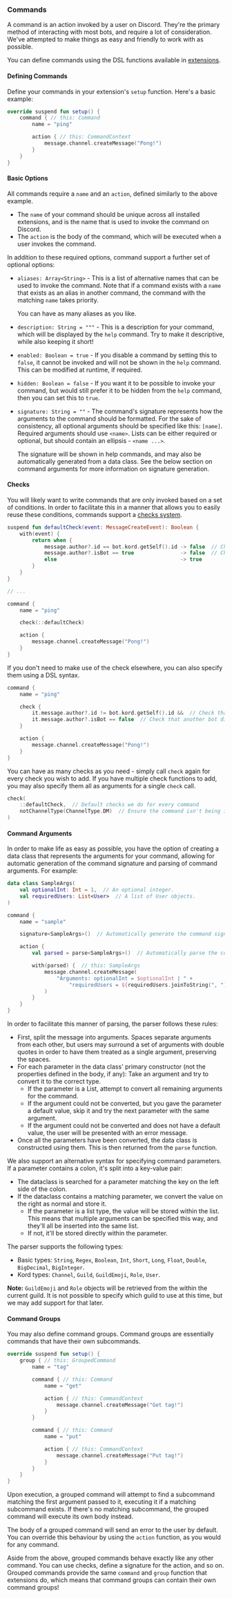 ### Commands

A command is an action invoked by a user on Discord. They're the primary method of interacting
with most bots, and require a lot of consideration. We've attempted to make things as easy
and friendly to work with as possible.

You can define commands using the DSL functions available in [extensions](./extension).

#### Defining Commands

Define your commands in your extension's `setup` function. Here's a basic example:

```kotlin
override suspend fun setup() {
    command { // this: Command
        name = "ping"

        action { // this: CommandContext
            message.channel.createMessage("Pong!")
        }
    }
}
```

#### Basic Options

All commands require a `name` and an `action`, defined similarly to the above example.

* The `name` of your command should be unique across all installed extensions, and is
  the name that is used to invoke the command on Discord.
* The `action` is the body of the command, which will be executed when a user invokes
  the command.

In addition to these required options, command support a further set of optional
options:

* `aliases: Array<String>` - This is a list of alternative names that can be used to
  invoke the command. Note that if a command exists with a `name` that exists as an
  alias in another command, the command with the matching `name` takes priority.
  
  You can have as many aliases as you like.
* `description: String = """` - This is a description for your command, which will 
  be displayed by the `help` command. Try to make it descriptive, while also keeping 
  it short!
* `enabled: Boolean = true` - If you disable a command by setting this to `false`, it 
  cannot be invoked and will not be shown in the `help` command. This can be modified 
  at runtime, if required.
* `hidden: Boolean = false` - If you want it to be possible to invoke your command, 
  but would still prefer it to be hidden from the `help` command, then you can set this
  to `true`.
* `signature: String = ""` - The command's signature represents how the arguments to the
  command should be formatted. For the sake of consistency, all optional arguments should
  be specified like this: `[name]`. Required arguments should use `<name>`. Lists can
  be either required or optional, but should contain an ellipsis - `<name ...>`.
  
  The signature will be shown in help commands, and may also be automatically generated from a
  data class. See the below section on command arguments for more information on signature
  generation.

#### Checks

You will likely want to write commands that are only invoked based on a set of conditions.
In order to facilitate this in a manner that allows you to easily reuse these conditions,
commands support a [checks system](check).

```kotlin
suspend fun defaultCheck(event: MessageCreateEvent): Boolean {
    with(event) {
        return when {
            message.author?.id == bot.kord.getSelf().id -> false  // Check that we didn't send this message.
            message.author?.isBot == true               -> false  // Check that another bot didn't send this message.
            else                                        -> true
        }
    }
}

// ...

command {
    name = "ping"

    check(::defaultCheck)

    action {
        message.channel.createMessage("Pong!")
    }
}
```

If you don't need to make use of the check elsewhere, you can also specify them using a DSL syntax.

```kotlin
command {
    name = "ping"

    check {
        it.message.author?.id != bot.kord.getSelf().id &&  // Check that we didn't send this message.
        it.message.author?.isBot == false  // Check that another bot didn't send this message.
    }

    action {
        message.channel.createMessage("Pong!")
    }
}
```

You can have as many checks as you need - simply call `check` again for every check you wish to add. If
you have multiple check functions to add, you may also specify them all as arguments for a single `check` call.

```kotlin
check(
    ::defaultCheck,  // Default checks we do for every command
    notChannelType(ChannelType.DM)  // Ensure the command isn't being invoked in a DM
)
```

#### Command Arguments

In order to make life as easy as possible, you have the option of creating a data class that represents the
arguments for your command, allowing for automatic generation of the command signature and parsing of command
arguments. For example:

```kotlin
data class SampleArgs(
    val optionalInt: Int = 1,  // An optional integer.
    val requiredUsers: List<User>  // A list of User objects.
)

command {
    name = "sample"

    signature<SampleArgs>()  // Automatically generate the command signature.

    action {
        val parsed = parse<SampleArgs>()  // Automatically parse the command arguments into the data class

        with(parsed) {  // this: SampleArgs
            message.channel.createMessage(
                "Arguments: optionalInt = $optionalInt | " +
                    "requiredUsers = ${requiredUsers.joinToString(", ") { it.username }}"
            )
        }
    }
}
```

In order to facilitate this manner of parsing, the parser follows these rules:

* First, split the message into arguments. Spaces separate arguments from each other, but users may surround
  a set of arguments with double quotes in order to have them treated as a single argument, preserving the spaces.
* For each parameter in the data class' primary constructor (not the properties defined in the body, if any): 
  Take an argument and try to convert it to the correct type.
    * If the parameter is a List, attempt to convert all remaining arguments for the command.
    * If the argument could not be converted, but you gave the parameter a default value, skip it and try the next 
      parameter with the same argument.
    * If the argument could not be converted and does not have a default value, the user will be presented with an
      error message.
* Once all the parameters have been converted, the data class is constructed using them. This is then returned
  from the `parse` function.

We also support an alternative syntax for specifying command parameters. If a parameter contains a colon,
it's split into a key-value pair:

* The dataclass is searched for a parameter matching the key on the left side of the colon.
* If the dataclass contains a matching parameter, we convert the value on the right as normal and store it.
    * If the parameter is a list type, the value will be stored within the list. This means that multiple
      arguments can be specified this way, and they'll all be inserted into the same list.
    * If not, it'll be stored directly within the parameter. 

The parser supports the following types:

* Basic types: `String`, `Regex`, `Boolean`, `Int`, `Short`, `Long`, `Float`, `Double`, `BigDecimal`, `BigInteger`.
* Kord types: `Channel`, `Guild`, `GuildEmoji`, `Role`, `User`.

**Note:** `GuildEmoji` and `Role` objects will be retrieved from the within the current guild. It is not possible
to specify which guild to use at this time, but we may add support for that later.

#### Command Groups

You may also define command groups. Command groups are essentially commands that have their own subcommands.

```kotlin
override suspend fun setup() {
    group { // this: GroupedCommand
        name = "tag"

        command { // this: Command
            name = "get"

            action { // this: CommandContext
                message.channel.createMessage("Get tag!")
            }
        }

        command { // this: Command
            name = "put"

            action { // this: CommandContext
                message.channel.createMessage("Put tag!")
            }
        }
    }
}
```

Upon execution, a grouped command will attempt to find a subcommand matching the first argument passed to
it, executing it if a matching subcommand exists. If there's no matching subcommand, the grouped command
will execute its own body instead.

The body of a grouped command will send an error to the user by default. You can override this behaviour by using
the `action` function, as you would for any command.

Aside from the above, grouped commands behave exactly like any other command. You can use checks, define a signature
for the action, and so on. Grouped commands provide the same `command` and `group` function that extensions do,
which means that command groups can contain their own command groups!
